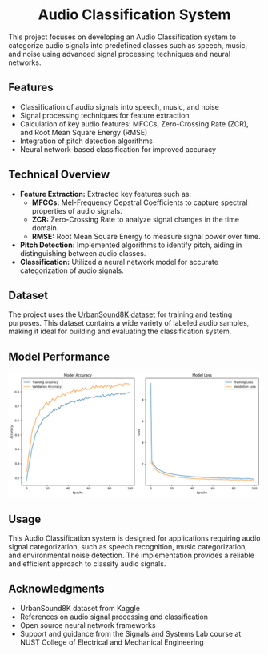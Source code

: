 <!DOCTYPE html>
<html lang="en">
<head>
    <meta charset="UTF-8">
    <meta name="viewport" content="width=device-width, initial-scale=1.0">
</head>
<body>

<h1 align="center">Audio Classification System</h1>

<p>This project focuses on developing an Audio Classification system to categorize audio signals into predefined classes such as speech, music, and noise using advanced signal processing techniques and neural networks.</p>

<h2>Features</h2>
<ul>
    <li>Classification of audio signals into speech, music, and noise</li>
    <li>Signal processing techniques for feature extraction</li>
    <li>Calculation of key audio features: MFCCs, Zero-Crossing Rate (ZCR), and Root Mean Square Energy (RMSE)</li>
    <li>Integration of pitch detection algorithms</li>
    <li>Neural network-based classification for improved accuracy</li>
</ul>

<h2>Technical Overview</h2>
<ul>
    <li><b>Feature Extraction:</b> Extracted key features such as:
        <ul>
            <li><b>MFCCs:</b> Mel-Frequency Cepstral Coefficients to capture spectral properties of audio signals.</li>
            <li><b>ZCR:</b> Zero-Crossing Rate to analyze signal changes in the time domain.</li>
            <li><b>RMSE:</b> Root Mean Square Energy to measure signal power over time.</li>
        </ul>
    </li>
    <li><b>Pitch Detection:</b> Implemented algorithms to identify pitch, aiding in distinguishing between audio classes.</li>
    <li><b>Classification:</b> Utilized a neural network model for accurate categorization of audio signals.</li>
</ul>

<h2>Dataset</h2>
<p>The project uses the <a href="https://www.kaggle.com/code/prabhavsingh/urbansound8k-classification/input" target="_blank">UrbanSound8K dataset</a> for training and testing purposes. This dataset contains a wide variety of labeled audio samples, making it ideal for building and evaluating the classification system.</p>

<h2>Model Performance</h2>
<p align="center">
    <img src="https://github.com/sumair-ce/Audio-Classification-using-SNN/blob/main/System%20performance.png?raw=true" alt="System Performance">
</p>

<h2>Usage</h2>
<p>This Audio Classification system is designed for applications requiring audio signal categorization, such as speech recognition, music categorization, and environmental noise detection. The implementation provides a reliable and efficient approach to classify audio signals.</p>

<h2>Acknowledgments</h2>
<ul>
    <li>UrbanSound8K dataset from Kaggle</li>
    <li>References on audio signal processing and classification</li>
    <li>Open source neural network frameworks</li>
    <li>Support and guidance from the Signals and Systems Lab course at NUST College of Electrical and Mechanical Engineering</li>
</ul>

</body>
</html>
